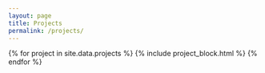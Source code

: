 ```yaml
---
layout: page
title: Projects
permalink: /projects/
---
```


{% for project in site.data.projects %}
{% include project_block.html %}
{% endfor %}

